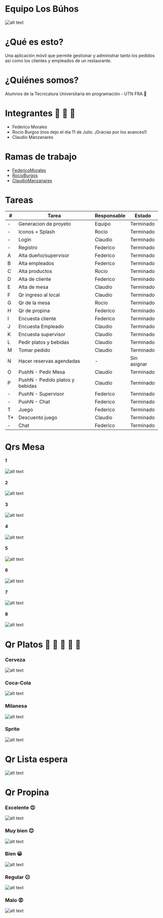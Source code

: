 
# Equipo Los Búhos
![alt text](https://github.com/9t96/2021_TP_PPS_Comanda_1_cuatri/blob/main/PPS_SegundoParcial_LosBuhos/src/assets/icon/favicon.png?raw=true)

# ¿Qué es esto?
Una aplicación móvil que permite gestionar y administrar tanto los pedidos así como los clientes y empleados de un restaurante.
# ¿Quiénes somos? 
 Alumnos de la Tecnicatura Universitaria en programación - UTN FRA :raised_hands:
# Integrantes :girl: :boy: :man:
- Federico Morales
- Rocio Burgos (nos dejo el dia 11 de Julio. ¡Gracias por los avances!)
- Claudio Manzanares

# Ramas de trabajo
- [FedericoMorales]
- [RocioBurgos]
- [ClaudioManzanares]

# Tareas

| # | Tarea | Responsable | Estado |
| ------ | ------ | ------ | ------ |
| -  | Generacion de proyeto | Equipo |  Terminado
| - | Iconos + Splash | Rocio | Terminado
| - | Login | Claudio | Terminado
| - | Registro | Federico | Terminado
| A | Alta dueño/supervisor | Federico  | Terminado
| B | Alta empleados | Federico  | Terminado
| C | Alta productos | Rocio | Terminado
| D | Alta de cliente | Federico | Terminado
| E | Alta de mesa | Claudio | Terminado
| F | Qr ingreso al local | Claudio | Terminado
| G | Qr de la mesa | Rocio | Terminado 
| H | Qr de propina  | Federico | Terminado
| I | Encuesta cliente | Federico | Terminado
| J | Encuesta Empleado | Claudio | Terminado
| K | Encuesta supervisor | Claudio | Terminado
| L | Pedir platos y bebidas | Claudio | Terminado
| M | Tomar pedido | Claudio | Terminado
| N | Hacer reservas agendadas | - | Sin asignar
| O | PushN - Pedir Mesa | Claudio | Terminado
| P | PushN - Pedido platos y bebidas | Claudio | Terminado
| - | PushN - Supervisor | Federico | Terminado
| - | PushN - Chat | Federico | Terminado
| T | Juego | Federico | Terminado
| T* | Descuento juego | Claudio | Terminado
| - | Chat | Federico | Terminado

# Qrs Mesa

#### 1
![alt text](https://github.com/9t96/2021_TP_PPS_Comanda_1_cuatri/blob/main/Qrs/Mesas/mesa_1.png?raw=true)
#### 2
![alt text](https://github.com/9t96/2021_TP_PPS_Comanda_1_cuatri/blob/main/Qrs/Mesas/mesa_2.png?raw=true)
#### 3
![alt text](https://github.com/9t96/2021_TP_PPS_Comanda_1_cuatri/blob/main/Qrs/Mesas/mesa_3.png?raw=true)
#### 4
![alt text](https://github.com/9t96/2021_TP_PPS_Comanda_1_cuatri/blob/main/Qrs/Mesas/mesa_4.png?raw=true)
#### 5
![alt text](https://github.com/9t96/2021_TP_PPS_Comanda_1_cuatri/blob/main/Qrs/Mesas/mesa_5.png?raw=true)
#### 6
![alt text](https://github.com/9t96/2021_TP_PPS_Comanda_1_cuatri/blob/main/Qrs/Mesas/mesa_6.png?raw=true)
#### 7
![alt text](https://github.com/9t96/2021_TP_PPS_Comanda_1_cuatri/blob/main/Qrs/Mesas/mesa_7.png?raw=true)
#### 8
![alt text](https://github.com/9t96/2021_TP_PPS_Comanda_1_cuatri/blob/main/Qrs/Mesas/mesa_8.png?raw=true)

# Qr Platos :fries: :hamburger: :cake: :cookie: :egg:
### Cerveza
![alt text](https://github.com/9t96/2021_TP_PPS_Comanda_1_cuatri/blob/main/Qrs/Productos/cerveza.png?raw=true)
### Coca-Cola
![alt text](https://github.com/9t96/2021_TP_PPS_Comanda_1_cuatri/blob/main/Qrs/Productos/coca.png?raw=true)
### Milanesa
![alt text](https://github.com/9t96/2021_TP_PPS_Comanda_1_cuatri/blob/main/Qrs/Productos/milanesa.png?raw=true)
### Sprite
![alt text](https://github.com/9t96/2021_TP_PPS_Comanda_1_cuatri/blob/main/Qrs/Productos/sprite.png?raw=true)

# Qr Lista espera
![alt text](https://github.com/9t96/2021_TP_PPS_Comanda_1_cuatri/blob/main/Qrs/lista-espera.png?raw=true)

# Qr Propina

### Excelente :heart_eyes:
![alt text](https://github.com/9t96/2021_TP_PPS_Comanda_1_cuatri/blob/main/Qrs/Propina/excelente.png?raw=true)
### Muy bien :blush:
![alt text](https://github.com/9t96/2021_TP_PPS_Comanda_1_cuatri/blob/main/Qrs/Propina/muy%20bien.png?raw=true)
### Bien :grinning:
![alt text](https://github.com/9t96/2021_TP_PPS_Comanda_1_cuatri/blob/main/Qrs/Propina/bien%20true.png?raw=true)
### Regular :confused:
![alt text](https://github.com/9t96/2021_TP_PPS_Comanda_1_cuatri/blob/main/Qrs/Propina/regular.png?raw=true)
### Malo :rage:
![alt text](https://github.com/9t96/2021_TP_PPS_Comanda_1_cuatri/blob/main/Qrs/Propina/malo.png?raw=true)



   [FedericoMorales]: <https://github.com/9t96/2021_TP_PPS_Comanda_1_cuatri/tree/FedricoMorales>
   [RocioBurgos]: <https://github.com/9t96/2021_TP_PPS_Comanda_1_cuatri/tree/RocioBurgos>
   [ClaudioManzanares]: <https://github.com/9t96/2021_TP_PPS_Comanda_1_cuatri/tree/ClaudioManzanares>
   [ExcelFuncionalidades]: <https://docs.google.com/spreadsheets/d/1eib8pg_VLsjQhI-rmOUqwFTFTh7l0UNC2ZFk1T9XXJc/edit#gid=0>

